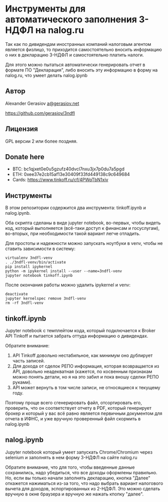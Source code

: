 # Инструменты для автоматического заполнения 3-НДФЛ на nalog.ru

Так как по дивидендам иностранных компаний налоговым агентом является физлицо, то приходится самостоятельно вносить информацию о них в декларацию 3-НДФЛ и самостоятельно платить налоги.

Для этого можно пытаться автоматически генерировать отчет в формате ПО "Декларация", либо вносить эту информацию в форму на nalog.ru, что умеет делать nalog.ipynb

## Автор

Alexander Gerasiov <a@gerasiov.net>

https://github.com/gerasiov/3ndfl

## Лицензия 
GPL версии 2 или более поздняя.

## Donate here

* BTC: bc1qjxet0e0u5gzufz40dvcl7nxu3jx7p0du7a5pgd
* ETH: 0xee37e2cb15af13e30409f33fd449138c9c649684
* Cards: https://www.tinkoff.ru/cf/4PWqTbN1xiv


## Инструменты

В этом репозитории содержится два инструмента: tinkoff.ipynb и nalog.ipynb.

Оба скрипта сделаны в виде jupyter notebook, во-первых, чтобы видеть код, который выполняется (всё-таки доступ к финансам и госуслугам), во-вторых, при необходимости такой вариант легче отладить.

Для простоты и надежности можно запускать ноутбуки в venv, чтобы не ставить зависимости в систему:
```
virtualenv 3ndfl-venv
. ./3ndfl-venv/bin/activate
pip install ipykernel
python -m ipykernel install --user --name=3ndfl-venv
jupyter notebook tinkoff.ipynb
```

После окончания работы можно удалить ipykernel и venv:
```
deactivate
jupyter kernelspec remove 3ndfl-venv
rm -rf 3ndfl-venv
```

## tinkoff.ipynb

Jupyter notebook с темплейтом кода, который подключается к Broker API Tinkoff и пытается забрать оттуда информацию о дивидендах.

Обратите внимание:

1. API Tinkoff довольно нестабильное, как минимум оно дублирует часть записей.
2. Для дохода от сделок РЕПО информация, которая возвращается из API, довольно неадекватная (кажется, по косвенным признакам можно понять детали, но я на это забил и пока вношу сделки РЕПО руками).
3. API может вернуть в том числе записи, не относящиеся к текущему году.

Поэтому проще всего сгенерировать файл, отсортировать его, проверить, что он соответствует отчету в PDF, который генерирует брокер и который у вас всё равно является первичным документом для отчета в ИФНС, и уже вручную проверенный файл скормить в nalog.ipynb

## nalog.ipynb

Jupyter notebook который умеет запускать Chrome/Chromium через selenium и заполнять в нем форму 3-НДФЛ на сайте nalog.ru

Обратите внимание, что для того, чтобы введенные данные сохранились, надо убедиться, что все доходы оформлены правильно. Но, если вы только начали заполнять декларацию, кнопка "Далее" откажется нажиматься из-за того, что надо выбрать вариант налогового вычета для доходов, эспортированных из 2-НДФЛ. Это можно сделать вручную в окне браузера и вручную же нажать кпопку "далее".
